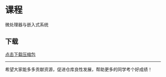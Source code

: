 # 课程

微处理器与嵌入式系统

## 下载

[点击下载压缩包](https://minhaskamal.github.io/DownGit/#/home?url=https://github.com/Royfor12/CQUT-electronic-information-engineering/tree/main/%e8%af%be%e7%a8%8b%e7%9b%ae%e5%bd%95/%e5%be%ae%e5%a4%84%e7%90%86%e5%99%a8%e4%b8%8e%e5%b5%8c%e5%85%a5%e5%bc%8f%e7%b3%bb%e7%bb%9f)

---

希望大家能多多贡献资源，促进仓库良性发展，帮助更多的同学考个好成绩！
